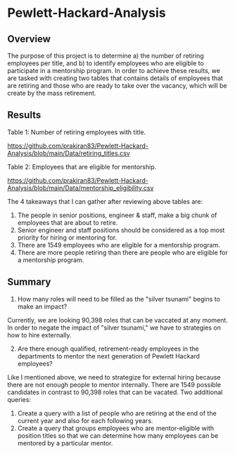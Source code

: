 # Pewlett-Hackard-Analysis
## Overview
The purpose of this project is to determine a) the number of retiring employees per title, and b) to identify employees who are eligible to participate in a mentorship program.
In order to achieve these results, we are tasked with creating two tables that contains details of employees that are retiring and 
those who are ready to take over the vacancy, which will be create by the mass retirement.


## Results
Table 1: Number of retiring employees with title.


https://github.com/prakiran83/Pewlett-Hackard-Analysis/blob/main/Data/retiring_titles.csv


Table 2: Employees that are eligible for mentorship.


https://github.com/prakiran83/Pewlett-Hackard-Analysis/blob/main/Data/mentorship_eligibility.csv


The 4 takeaways that I can gather after reviewing above tables are:
1. The people in senior positions, engineer & staff, make a big chunk of employees that are about to retire.
2. Senior engineer and staff positions should be considered as a top most priority for hiring or mentoring for.
3. There are 1549 employees who are eligible for a mentorship program.
4. There are more people retiring than there are people who are eligible for a mentorship program.

## Summary
1. How many roles will need to be filled as the "silver tsunami" begins to make an impact?


Currently, we are looking 90,398 roles that can be vaccated at any moment. In order to negate the impact of "silver tsunami," we have to strategies on how to hire externally.

2) Are there enough qualified, retirement-ready employees in the departments to mentor the next generation of Pewlett Hackard employees?


Like I mentioned above, we need to strategize for external hiring because there are not enough people to mentor internally. There are 1549 possible candidates in contrast to 90,398 roles that can be vacated.
Two additional queries:
1. Create a query with a list of people who are retiring at the end of the current year and also for each following years. 
2. Create a query that groups employees who are mentor-eligible with position titles so that we can determine how many employees can be mentored by a particular mentor.
